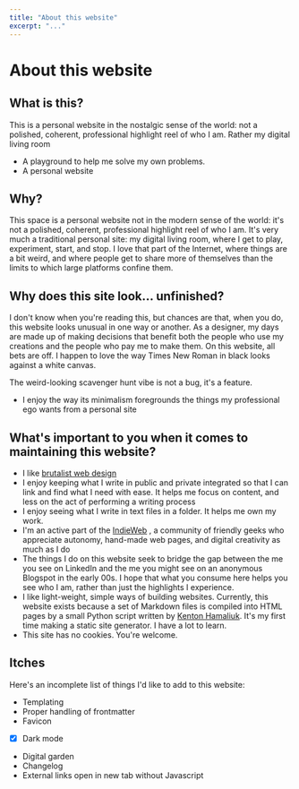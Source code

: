 ```yaml
---
title: "About this website"
excerpt: "..."
---
```


# About this website

## What is this?
This is a personal website in the nostalgic sense of the world: not a polished, coherent, professional highlight reel of who I am. Rather my digital living room

- A playground to help me solve my own problems. 
- A personal website 

## Why?
This space is a personal website not in the modern sense of the world: it's not a polished, coherent, professional highlight reel of who I am. It's very much a traditional personal site: my digital living room, where I get to play, experiment, start, and stop. I love that part of the Internet, where things are a bit weird, and where people get to share more of themselves than the limits to which large platforms confine them.

## Why does this site look... unfinished?
I don't know when you're reading this, but chances are that, when you do, this website looks unusual in one way or another. As a designer, my days are made up of making decisions that benefit both the people who use my creations and the people who pay me to make them. On this website, all bets are off. I happen to love the way Times New Roman in black looks against a white canvas.

The weird-looking scavenger hunt vibe is not a bug, it's a feature.
- I enjoy the way its minimalism foregrounds the things my professional ego wants from a personal site

## What's important to you when it comes to maintaining this website?

- I like [brutalist web design](https://brutalistwebsites.com/)
- I enjoy keeping what I write in public and private integrated so that I can link and find what I need with ease. It helps me focus on content, and less on the act of performing a writing process
- I enjoy seeing what I write in text files in a folder. It helps me own my work.
- I'm an active part of the [IndieWeb](https://indieweb.org/User:Www.zinzy.website) , a community of friendly geeks who appreciate autonomy, hand-made web pages, and digital creativity as much as I do
- The things I do on this website seek to bridge the gap between the me you see on LinkedIn and the me you might see on an anonymous Blogspot in the early 00s. I hope that what you consume here helps you see who I am, rather than just the highlights I experience.
- I like light-weight, simple ways of building websites. Currently, this website exists because a set of Markdown files is compiled into HTML pages by a small Python script written by [Kenton Hamaliuk](https://blog.hamaluik.ca/posts/build-your-own-static-site-generator/). It's my first time making a static site generator. I have a lot to learn.
- This site has no cookies. You're welcome.

## Itches
Here's an incomplete list of things I'd like to add to this website:

- Templating
- Proper handling of frontmatter
- Favicon
- [x] Dark mode
- Digital garden
- Changelog
- External links open in new tab without Javascript
